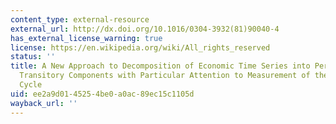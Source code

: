 ```yaml
---
content_type: external-resource
external_url: http://dx.doi.org/10.1016/0304-3932(81)90040-4
has_external_license_warning: true
license: https://en.wikipedia.org/wiki/All_rights_reserved
status: ''
title: A New Approach to Decomposition of Economic Time Series into Permanent and
  Transitory Components with Particular Attention to Measurement of the 'Business
  Cycle
uid: ee2a9d01-4525-4be0-a0ac-89ec15c1105d
wayback_url: ''
---
```

